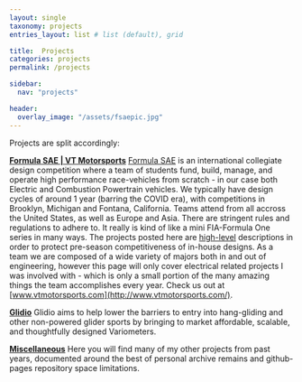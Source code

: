 ```yaml
---
layout: single
taxonomy: projects
entries_layout: list # list (default), grid

title:  Projects
categories: projects
permalink: /projects

sidebar:
  nav: "projects"

header:
  overlay_image: "/assets/fsaepic.jpg"
---
```

<!-- Put project write ups and summaries here - try to get drone stuff, and also
scan thru various classes for interesting project writeups - e.g. the audio
direction finding project - add othre stuff like the useful link andy sent. Dont
include any of these as blog posts.  -->

Projects are split accordingly:

**[Formula SAE | VT Motorsports]({{site.baseurl}}/projects/fsae)**
[Formula SAE](https://en.wikipedia.org/wiki/Formula_SAE) is an international collegiate design competition where a team of students fund, build, manage, and operate high performance race-vehicles from scratch - in our case both Electric and Combustion Powertrain vehicles. We typically have design cycles of around 1 year (barring the COVID era), with competitions in Brooklyn, Michigan and Fontana, California. Teams attend from all accross the United States, as well as Europe and Asia. There are stringent rules and regulations to adhere to. It really is kind of like a mini FIA-Formula One series in many ways. The projects posted here are [high-level](https://en.wikipedia.org/wiki/High-_and_low-level) descriptions in order to protect pre-season competitiveness of in-house designs. As a team we are composed of a wide variety of majors both in and out of engineering, however this page will only cover electrical related projects I was involved with - which is only a small portion of the many amazing things the team accomplishes every year. Check us out at [www.vtmotorsports.com](http://www.vtmotorsports.com/).

**[Glidio]({{site.baseurl}}/projects/glidio)**
Glidio aims to help lower the barriers to entry into hang-gliding and other non-powered glider sports by bringing to market affordable, scalable, and thoughtfully designed Variometers.

**[Miscellaneous]({{site.baseurl}}/projects/misc)**
Here you will find many of my other projects from past years, documented around the best of personal archive remains and github-pages repository space limitations.